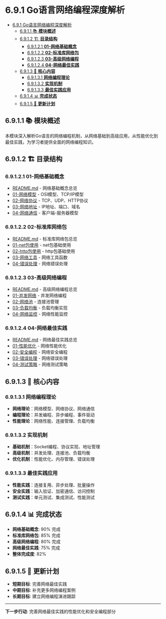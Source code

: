 # 6.9.1 Go语言网络编程深度解析

<!-- TOC START -->
- [6.9.1 Go语言网络编程深度解析](#691-go语言网络编程深度解析)
  - [6.9.1.1 📚 **模块概述**](#6911--模块概述)
  - [6.9.1.2 🏗️ **目录结构**](#6912-️-目录结构)
    - [6.9.1.2.1 **01-网络基础概念**](#69121-01-网络基础概念)
    - [6.9.1.2.2 **02-标准库网络包**](#69122-02-标准库网络包)
    - [6.9.1.2.3 **03-高级网络编程**](#69123-03-高级网络编程)
    - [6.9.1.2.4 **04-网络最佳实践**](#69124-04-网络最佳实践)
  - [6.9.1.3 🎯 **核心内容**](#6913--核心内容)
    - [6.9.1.3.1 **网络编程理论**](#69131-网络编程理论)
    - [6.9.1.3.2 **实现机制**](#69132-实现机制)
    - [6.9.1.3.3 **最佳实践应用**](#69133-最佳实践应用)
  - [6.9.1.4 📊 **完成状态**](#6914--完成状态)
  - [6.9.1.5 🔄 **更新计划**](#6915--更新计划)
<!-- TOC END -->

## 6.9.1.1 📚 **模块概述**

本模块深入解析Go语言的网络编程机制，从网络基础到高级应用，从性能优化到最佳实践，为学习者提供全面的网络编程知识。

## 6.9.1.2 🏗️ **目录结构**

### 6.9.1.2.1 **01-网络基础概念**

- [README.md](01-网络基础概念/README.md) - 网络基础概念总览
- [01-网络模型](01-网络基础概念/01-网络模型/) - OSI模型、TCP/IP模型
- [02-网络协议](01-网络基础概念/02-网络协议/) - TCP、UDP、HTTP协议
- [03-网络地址](01-网络基础概念/03-网络地址/) - IP地址、端口、域名
- [04-网络通信](01-网络基础概念/04-网络通信/) - 客户端-服务器模型

### 6.9.1.2.2 **02-标准库网络包**

- [README.md](02-标准库网络包/README.md) - 标准库网络包总览
- [01-net包使用](02-标准库网络包/01-net包使用/) - net包基础使用
- [02-http包使用](02-标准库网络包/02-http包使用/) - http包基础使用
- [03-网络工具](02-标准库网络包/03-网络工具/) - 网络工具函数
- [04-错误处理](02-标准库网络包/04-错误处理/) - 网络错误处理

### 6.9.1.2.3 **03-高级网络编程**

- [README.md](03-高级网络编程/README.md) - 高级网络编程总览
- [01-并发网络](03-高级网络编程/01-并发网络/) - 并发网络编程
- [02-网络池](03-高级网络编程/02-网络池/) - 连接池管理
- [03-负载均衡](03-高级网络编程/03-负载均衡/) - 负载均衡实现
- [04-网络监控](03-高级网络编程/04-网络监控/) - 网络性能监控

### 6.9.1.2.4 **04-网络最佳实践**

- [README.md](04-网络最佳实践/README.md) - 网络最佳实践总览
- [01-性能优化](04-网络最佳实践/01-性能优化/) - 网络性能优化
- [02-安全编程](04-网络最佳实践/02-安全编程/) - 网络安全编程
- [03-错误处理](04-网络最佳实践/03-错误处理/) - 网络错误处理
- [04-测试策略](04-网络最佳实践/04-测试策略/) - 网络测试策略

## 6.9.1.3 🎯 **核心内容**

### 6.9.1.3.1 **网络编程理论**

- **网络理论**：网络模型、网络协议、网络通信
- **编程理论**：并发编程、异步编程、事件驱动
- **性能理论**：网络性能、连接管理、负载均衡

### 6.9.1.3.2 **实现机制**

- **基础机制**：Socket编程、协议实现、地址管理
- **高级机制**：并发处理、连接池、负载均衡
- **优化机制**：性能优化、内存管理、错误处理

### 6.9.1.3.3 **最佳实践应用**

- **性能实践**：连接复用、异步处理、批量操作
- **安全实践**：输入验证、加密通信、访问控制
- **测试实践**：单元测试、集成测试、性能测试

## 6.9.1.4 📊 **完成状态**

- **网络基础概念**: 90% 完成
- **标准库网络包**: 85% 完成
- **高级网络编程**: 80% 完成
- **网络最佳实践**: 75% 完成
- **整体完成度**: 82%

## 6.9.1.5 🔄 **更新计划**

- **短期目标**: 完善网络最佳实践
- **中期目标**: 补充更多网络编程案例
- **长期目标**: 建立网络编程演进跟踪

---

**下一步行动**: 完善网络最佳实践的性能优化和安全编程部分
